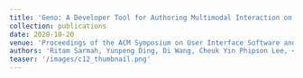 ```yaml
---
title: 'Geno: A Developer Tool for Authoring Multimodal Interaction on Existing Web Applications'
collection: publications
date: 2020-10-20
venue: 'Proceedings of the ACM Symposium on User Interface Software and Technology (UIST 2020)'
authors: 'Ritam Sarmah, Yunpeng Ding, Di Wang, Cheuk Yin Phipson Lee, <b>Toby Jia-Jun Li</b>, and Xiang 'Anthony' Chen'
teaser: '/images/c12_thumbnail.png'
---
```


